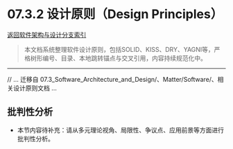 # 07.3.2 设计原则（Design Principles）

[返回软件架构与设计分支索引](README.md)

> 本文档系统整理软件设计原则，包括SOLID、KISS、DRY、YAGNI等，严格树形编号、目录、本地跳转锚点与交叉引用，内容持续规范化中。

---

// ... 迁移自 07.3_Software_Architecture_and_Design/、Matter/Software/、相关设计原则文档 ...


## 批判性分析

- 本节内容待补充：请从多元理论视角、局限性、争议点、应用前景等方面进行批判性分析。
